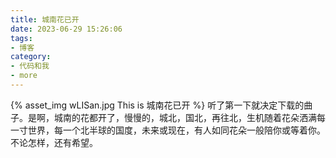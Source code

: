 ```yaml
---
title: 城南花已开
date: 2023-06-29 15:26:06
tags:
- 博客
category:
- 代码和我
- more
---
```

{% asset_img wLISan.jpg This is 城南花已开 %}
听了第一下就决定下载的曲子。是啊，城南的花都开了，慢慢的，城北，国北，再往北，生机随着花朵洒满每一寸世界，每一个北半球的国度，未来或现在，有人如同花朵一般陪你或等着你。不论怎样，还有希望。